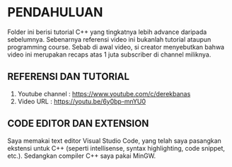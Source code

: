 # PENDAHULUAN

Folder ini berisi tutorial C++ yang tingkatnya lebih advance daripada sebelumnya. Sebenarnya referensi video ini bukanlah tutorial ataupun programming course. Sebab di awal video, si creator menyebutkan bahwa video ini merupakan recaps atas 1 juta subscriber di channel miliknya.

## REFERENSI DAN TUTORIAL

1. Youtube channel : <https://www.youtube.com/c/derekbanas>
2. Video URL : <https://youtu.be/6y0bp-mnYU0>

## CODE EDITOR DAN EXTENSION

Saya memakai text editor Visual Studio Code, yang telah saya pasangkan ekstensi untuk C++ (seperti intellisense, syntax highlighting, code snippet, etc.). Sedangkan compiler C++ saya pakai MinGW.

